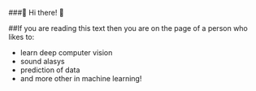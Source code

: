 ###🌟 Hi there! 👋

##If you are reading this text then you are on the page of a person who likes to: 
* learn deep computer vision
* sound alasys
* prediction of data
* and more other in machine learning!
